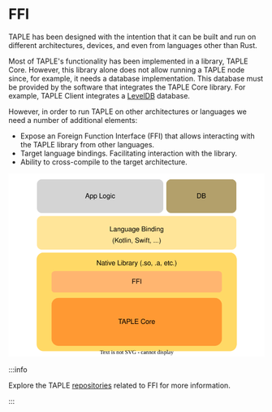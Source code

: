 # FFI

TAPLE has been designed with the intention that it can be built and run on different architectures, devices, and even from languages other than Rust. 

Most of TAPLE's functionality has been implemented in a library, TAPLE Core. However, this library alone does not allow running a TAPLE node since, for example, it needs a database implementation. This database must be provided by the software that integrates the TAPLE Core library. For example, TAPLE Client integrates a [LevelDB](./taple-client.md#database) database.

However, in order to run TAPLE on other architectures or languages we need a number of additional elements:
- Expose an Foreign Function Interface (FFI) that allows interacting with the TAPLE library from other languages.
- Target language bindings. Facilitating interaction with the library.
- Ability to cross-compile to the target architecture.

![core-ffi](../img/core-ffi.svg)

:::info

Explore the TAPLE [repositories](https://github.com/search?q=topic:taple+topic:ffi+org:opencanarias++fork:true+archived:false&type=repositories) related to FFI for more information.

:::
